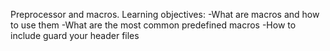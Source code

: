 Preprocessor and macros.
Learning objectives:
-What are macros and how to use them
-What are the most common predefined macros
-How to include guard your header files
